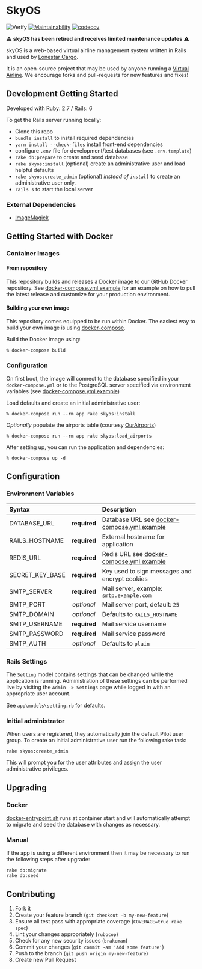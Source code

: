 # SkyOS

![Verify](https://github.com/lonestarvirtual/skyOS/workflows/Verify/badge.svg)
[![Maintainability](https://api.codeclimate.com/v1/badges/5d90db83c1ed525e2beb/maintainability)](https://codeclimate.com/github/lonestarvirtual/skyOS/maintainability)
[![codecov](https://codecov.io/gh/lonestarvirtual/skyOS/branch/master/graph/badge.svg)](https://codecov.io/gh/lonestarvirtual/skyOS)

⚠️ **skyOS has been retired and receives limited maintenance updates** ⚠️

skyOS is a web-based virtual airline management system written in Rails and 
used by [Lonestar Cargo](https://lonestarcargo.org). 

It is an open-source project that may be used by anyone running a [Virtual 
Airline](https://en.wikipedia.org/wiki/Virtual_airline_(hobby)). We 
encourage forks and pull-requests for new features and fixes!

## Development Getting Started

Developed with Ruby: 2.7 / Rails: 6

To get the Rails server running locally:

* Clone this repo
* `bundle install` to install required dependencies
* `yarn install --check-files` install front-end dependencies
* configure `.env` file for development/test databases (see `.env.template`)
* `rake db:prepare` to create and seed database
* `rake skyos:install` (optional) create an administrative user and load 
   helpful defaults
* `rake skyos:create_admin` (optional) *instead of `install`* to create an 
   administrative user only.
* `rails s` to start the local server

### External Dependencies

* [ImageMagick](https://imagemagick.org/)

## Getting Started with Docker

### Container Images

#### From repository

This repository builds and releases a Docker image to our GitHub Docker
repository. See [docker-compose.yml.example](docker-compose.yml.example) for an
example on how to pull the latest release and customize for your production 
environment.

#### Building your own image

This repository comes equipped to be run within Docker. The easiest way to 
build your own image is using [docker-compose](https://docs.docker.com/compose/). 

Build the Docker image using:

```
% docker-compose build
```

### Configuration

On first boot, the image will connect to the database specified in your 
`docker-compose.yml` or to the PostgreSQL server specified via environment
variables (see [docker-compose.yml.example](docker-compose.yml.example))

Load defaults and create an initial administrative user:

```
% docker-compose run --rm app rake skyos:install
```

*Optionally* populate the airports table (courtesy [OurAirports](https://ourairports.com/))

```
% docker-compose run --rm app rake skyos:load_airports
```

After setting up, you can run the application and dependencies:

```
% docker-compose up -d
```

## Configuration

### Environment Variables

| Syntax                |             | Description                                                               |
| :---                  |   :----:    | :-----------                                                              |
| DATABASE_URL          |**required** | Database URL see [docker-compose.yml.example](docker-compose.yml.example) |
| RAILS_HOSTNAME        |**required** | External hostname for application                                         |
| REDIS_URL             |**required** | Redis URL see [docker-compose.yml.example](docker-compose.yml.example)    |
| SECRET_KEY_BASE       |**required** | Key used to sign messages and encrypt cookies                             |
| SMTP_SERVER           |**required** | Mail server, example: `smtp.example.com`                                  |
| SMTP_PORT             | *optional*  | Mail server port, default: `25`                                           |
| SMTP_DOMAIN           | *optional*  | Defaults to `RAILS_HOSTNAME`                                              |
| SMTP_USERNAME         |**required** | Mail service username                                                     |
| SMTP_PASSWORD         |**required** | Mail service password                                                     |
| SMTP_AUTH             | *optional*  | Defaults to `plain`                                                       |

### Rails Settings

The `Setting` model contains settings that can be changed while the application
is running. Administration of these settings can be performed live by visiting
the `Admin -> Settings` page while logged in with an appropriate user account. 

See `app\models\setting.rb` for defaults.

### Initial administrator

When users are registered, they automatically join the default Pilot user group.
To create an initial administrative user run the following rake task:

```
rake skyos:create_admin
```

This will prompt you for the user attributes and assign the user administrative
privileges.

## Upgrading

### Docker

[docker-entrypoint.sh](/bin/docker-entrypoint.sh) runs at container start and 
will automatically attempt to migrate and seed the database with changes as
necessary.

### Manual

If the app is using a different environment then it may be necessary to run the 
following steps after upgrade:

```
rake db:migrate
rake db:seed
```

## Contributing

1. Fork it
2. Create your feature branch (`git checkout -b my-new-feature`)
3. Ensure all test pass with appropriate coverage (`COVERAGE=true rake spec`)
4. Lint your changes appropriately (`rubocop`)
5. Check for any new security issues (`brakeman`) 
6. Commit your changes (`git commit -am 'Add some feature'`)
7. Push to the branch (`git push origin my-new-feature`)
8. Create new Pull Request
